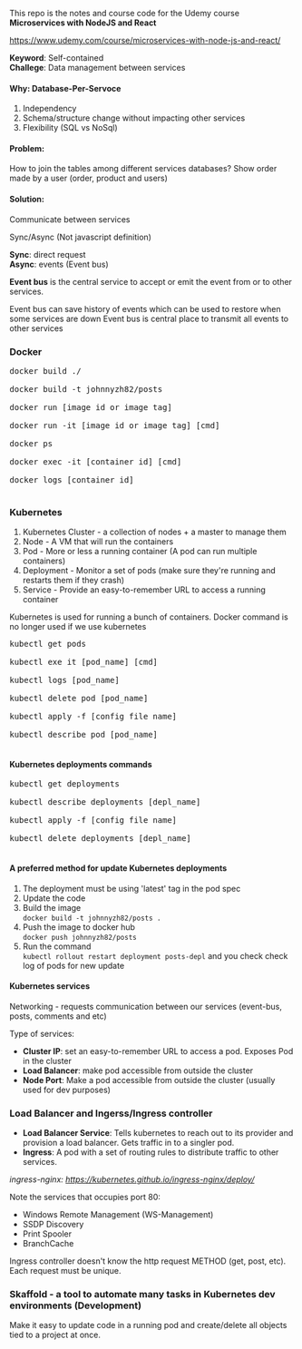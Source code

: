 This repo is the notes and course code for the Udemy course <b>Microservices with NodeJS and React</b>

https://www.udemy.com/course/microservices-with-node-js-and-react/

**Keyword**: Self-contained<br />
**Challege**: Data management between services

#### Why: Database-Per-Servoce
1. Independency
2. Schema/structure change without impacting other services
3. Flexibility (SQL vs NoSql)

#### Problem:
How to join the tables among different services databases? Show order made by a user (order, product and users)

#### Solution:
Communicate between services

Sync/Async  (Not javascript definition)

**Sync**: direct request<br />
**Async**: events (Event bus)

**Event bus** is the central service to accept or emit the event from or to other services.


Event bus can save history of events which can be used to restore when some services are down
Event bus is central place to transmit all events to other services


### Docker
<pre>
docker build ./<br />
docker build -t johnnyzh82/posts<br />
docker run [image id or image tag]<br />
docker run -it [image id or image tag] [cmd]<br />
docker ps<br />
docker exec -it [container id] [cmd]<br />
docker logs [container id]<br />
</pre>

### Kubernetes
1. Kubernetes Cluster - a collection of nodes + a master to manage them
2. Node - A VM that will run the containers
3. Pod - More or less a running container (A pod can run multiple containers)
4. Deployment - Monitor a set of pods (make sure they're running and restarts them if they crash)
5. Service - Provide an easy-to-remember URL to access a running container

Kubernetes is used for running a bunch of containers. Docker command is no longer used if we use kubernetes

<pre>
kubectl get pods<br />
kubectl exe it [pod_name] [cmd]<br />
kubectl logs [pod_name]<br />
kubectl delete pod [pod_name]<br />
kubectl apply -f [config file name]<br />
kubectl describe pod [pod_name]<br />
</pre>

#### Kubernetes deployments commands

<pre>
kubectl get deployments<br />
kubectl describe deployments [depl_name]<br />
kubectl apply -f [config file name]<br />
kubectl delete deployments [depl_name]<br />
</pre>

#### A preferred method for update Kubernetes deployments
1. The deployment must be using 'latest' tag in the pod spec
2. Update the code
3. Build the image<br /> 
`docker build -t johnnyzh82/posts .`
4. Push the image to docker hub <br />
`docker push johnnyzh82/posts`
5. Run the command<br />
`kubectl rollout restart deployment posts-depl` and you check check log of pods for new update

#### Kubernetes services
Networking - requests communication between our services (event-bus, posts, comments and etc)

Type of services:
- **Cluster IP**: set an easy-to-remember URL to access a pod. Exposes Pod in the cluster
- **Load Balancer**: make pod accessible from outside the cluster
- **Node Port**: Make a pod accessible from outside the cluster (usually used for dev purposes)


### Load Balancer and Ingerss/Ingress controller
- **Load Balancer Service**: Tells kubernetes to reach out to its provider and provision a load balancer. Gets traffic in to a singler pod.
- **Ingress**: A pod with a set of routing rules to distribute traffic to other services.

_ingress-nginx: https://kubernetes.github.io/ingress-nginx/deploy/_ 

Note the services that occupies port 80:<br />
- Windows Remote Management (WS-Management)<br />
- SSDP Discovery<br />
- Print Spooler<br />
- BranchCache<br />

Ingress controller doesn't know the http request METHOD (get, post, etc). Each request must be unique.

### Skaffold - a tool to automate many tasks in Kubernetes dev environments (Development)
Make it easy to update code in a running pod and create/delete all objects tied to a project at once.